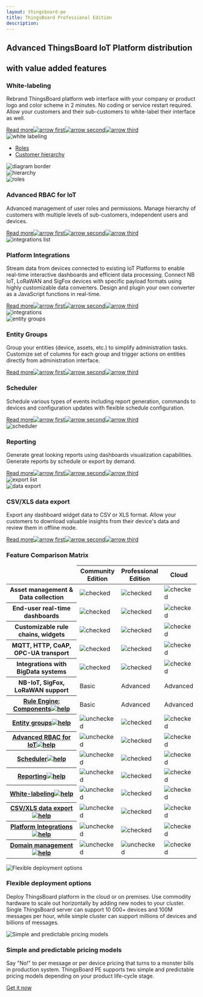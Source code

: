 ```yaml
---
layout: thingsboard-pe
title: ThingsBoard Professional Edition
description: 
---
```

<main>
    <section id="tb-customers">
        <div class="main-div">
            <a href="/industries/telecom/#tmobile"><object data="https://img.thingsboard.io/customers/clear/t-mobile.svg"></object></a>
            <a href="https://www.bosch.com/"><object data="https://img.thingsboard.io/customers/clear/bosch.svg"></object></a>
            <a href="https://www.prosegur.com/"><object data="https://img.thingsboard.io/customers/clear/prosegur.svg"></object></a>
            <a href="http://www.engie.sk/en/kontakt"><object data="https://img.thingsboard.io/customers/clear/engie.svg"></object></a>
            <a href="/industries/smart-energy/#circutor"><object data="https://img.thingsboard.io/customers/clear/circutor.svg"></object></a>
            <a href="/industries/telecom/#tektelic"><object data="https://img.thingsboard.io/customers/clear/tektelic.svg"></object></a>
        </div>
    </section>
    <section id="intro">
        <div class="main-div">
            <h1>Advanced ThingsBoard IoT Platform distribution</h1>
            <h2 class="sub-title clari">with value added features</h2>
        </div>
    </section>
    <section id="labeling">
        <div class="main-div">
            <div id="features-top">
                <div id="background" >
                    <div class="main1"></div><div class="small1"></div><div class="small2"></div><div class="small3"></div>
                </div>
                <div class="block">
                    <div class="feature-des">
                    <h3 class="item-heading">White-labeling</h3>
                    <p>Rebrand ThingsBoard platform web interface with your company or product logo and color scheme in 2 minutes. No coding or service restart required. Allow your customers and their sub-customers to white-label their interface as well.</p>
                    <a class="read-more-button" href="/docs/user-guide/white-labeling/">Read more<img class="arrow first" src="https://img.thingsboard.io/pe/read-more-arrow.svg" alt="arrow first"><img class="arrow second" src="https://img.thingsboard.io/pe/read-more-arrow.svg" alt="arrow second"><img class="arrow third" src="https://img.thingsboard.io/pe/read-more-arrow.svg" alt="arrow third"></a>
                    </div>
                    <img class="preview" src="https://img.thingsboard.io/pe/white-labeling.svg" alt="white labeling">
                </div>
                <div class="block">
                    <div id="diagram" class="feature-des preview">
                        <ul>
                            <li id="menu-item-roles" class="menu-item">
                                <a href="javascript:void(0);" onClick="activatePricingSection('roles')">Roles</a>
                            </li>
                            <li id="menu-item-hierarchy" class="menu-item">
                                <a href="javascript:void(0);" onClick="activatePricingSection('hierarchy')">Customer hierarchy</a>
                            </li>
                        </ul>
                        <img class="diagram-border" src="https://img.thingsboard.io/pe/diagram-border.svg" alt="diagram border">
                        <div id="hierarchy" class="diagram-content">
                            <img src="https://img.thingsboard.io/pe/hierarchy.svg" alt="hierarchy">
                        </div>
                        <div id="roles" class="diagram-content">
                            <img src="https://img.thingsboard.io/pe/roles.svg" alt="roles">
                        </div>
                    </div>
                    <div class="feature-des"><h3 class="item-heading">Advanced RBAC for IoT</h3>
                    <p>Advanced management of user roles and permissions. Manage hierarchy of customers with multiple levels of sub-customers, independent users and devices.</p>
                    <a class="read-more-button" href="/docs/user-guide/rbac/">Read more<img class="arrow first" src="https://img.thingsboard.io/pe/read-more-arrow.svg" alt="arrow first"><img class="arrow second" src="https://img.thingsboard.io/pe/read-more-arrow.svg" alt="arrow second"><img class="arrow third" src="https://img.thingsboard.io/pe/read-more-arrow.svg" alt="arrow third"></a>
                    </div>
                </div>
            </div>
        </div>
    </section>
    <section id="integration">
        <div class="main-div">
            <div id="features-top-2">
                <div id="lists" >
                    <img class="integrations-list" src="https://img.thingsboard.io/pe/integrations-list.svg" alt="integrations list">
                </div>
                <div id="background" >
                    <div class="main2"></div><div class="small4"></div><div class="small5"></div>
                </div>
                <div class="block dark">
                    <div class="feature-des"><h3 class="item-heading ">Platform Integrations</h3>
                    <p>Stream data from devices connected to existing IoT Platforms to enable real-time interactive dashboards and efficient data processing. Connect NB IoT, LoRaWAN and SigFox devices with specific payload formats using highly customizable data converters. Design and plugin your own converter as a JavaScript functions in real-time.</p>
                    <a class="read-more-button" href="/docs/user-guide/integrations/">Read more<img class="arrow first" src="https://img.thingsboard.io/pe/read-more-arrow.svg" alt="arrow first"><img class="arrow second" src="https://img.thingsboard.io/pe/read-more-arrow.svg" alt="arrow second"><img class="arrow third" src="https://img.thingsboard.io/pe/read-more-arrow.svg" alt="arrow third"></a>
                    </div>
                    <img class="preview" src="https://img.thingsboard.io/pe/integrations.svg" alt="integrations">
                </div>
                <div class="block">
                    <img class="preview" src="https://img.thingsboard.io/pe/entity-groups.svg" alt="entity groups">
                    <div class="feature-des"><h3 class="item-heading">Entity Groups</h3>
                    <p>Group your entities (device, assets, etc.) to simplify administration tasks. Customize set of columns for each group and trigger actions on entities directly from administration interface.</p>
                    <a class="read-more-button" href="/docs/user-guide/groups/">Read more<img class="arrow first" src="https://img.thingsboard.io/pe/read-more-arrow.svg" alt="arrow first"><img class="arrow second" src="https://img.thingsboard.io/pe/read-more-arrow.svg" alt="arrow second"><img class="arrow third" src="https://img.thingsboard.io/pe/read-more-arrow.svg" alt="arrow third"></a>
                    </div>
                </div>
            </div>
        </div>
    </section>
    <section id="scheduler">
        <div class="main-div">
            <div id="features-top-3">
                <div id="background" >
                    <div class="main3"></div><div class="small6"></div><div class="small7"></div><div class="small8"></div>
                </div>
                <div class="block double">
                    <div class="left-textblock feature-des"><h3 class="item-heading">Scheduler</h3>
                    <p>Schedule various types of events including report generation, commands to devices and configuration updates with flexible schedule configuration.</p>
                    <a class="read-more-button" href="/docs/user-guide/scheduler/">Read more<img class="arrow first" src="https://img.thingsboard.io/pe/read-more-arrow.svg" alt="arrow first"><img class="arrow second" src="https://img.thingsboard.io/pe/read-more-arrow.svg" alt="arrow second"><img class="arrow third" src="https://img.thingsboard.io/pe/read-more-arrow.svg" alt="arrow third"></a>
                    </div>
                    <img class="preview" src="https://img.thingsboard.io/pe/scheduler.svg" alt="scheduler">
                    <div class="right-textblock feature-des"><h3 class="item-heading">Reporting</h3>
                    <p>Generate great looking reports using dashboards visualization capabilities. Generate reports by schedule or export by demand.</p>
                    <a class="read-more-button" href="/docs/user-guide/reporting/">Read more<img class="arrow first" src="https://img.thingsboard.io/pe/read-more-arrow.svg" alt="arrow first"><img class="arrow second" src="https://img.thingsboard.io/pe/read-more-arrow.svg" alt="arrow second"><img class="arrow third" src="https://img.thingsboard.io/pe/read-more-arrow.svg" alt="arrow third"></a>
                    </div>
                </div>
            </div>
        </div>
    </section>
    <section id="export">
        <div class="main-div">
            <div id="features-top-4">
                <div id="lists" >
                    <img class="export-list" src="https://img.thingsboard.io/pe/export-list.svg" alt="export list">
                </div>
                <div id="background" >
                    <div class="bottom"></div><div class="small9"></div>
                </div>
                <div class="block end">
                    <img class="preview" src="https://img.thingsboard.io/pe/data-export.svg" alt="data export">
                    <div class="feature-des"><h3 class="item-heading">CSV/XLS data export</h3>
                    <p>Export any dashboard widget data to CSV or XLS format. Allow your customers to download valuable insights from their device's data and review them in offline mode.</p>
                    <a class="read-more-button" href="/docs/user-guide/csv-xls-data-export/">Read more<img class="arrow first" src="https://img.thingsboard.io/pe/read-more-arrow.svg" alt="arrow first"><img class="arrow second" src="https://img.thingsboard.io/pe/read-more-arrow.svg" alt="arrow second"><img class="arrow third" src="https://img.thingsboard.io/pe/read-more-arrow.svg" alt="arrow third"></a>
                    </div>
                </div>
            </div>
        </div>
    </section>
    <section id="matrix">
        <div class="main-div">
        <div id="backg-matrix">
        <div class="community"><div class="coln"><div class="head"></div></div></div>
        <div class="prof"><div class="coln"><div class="head"></div></div></div>
        <div class="cloud"><div class="coln"><div class="head"></div></div></div>
        </div>
        <h3>Feature Comparison Matrix</h3>
        <table>
                <thead>
                    <tr>
                        <td></td>
                        <th>Community<br>Edition</th>
                        <th>Professional<br>Edition</th>
                        <th>Cloud</th>
                    </tr>
                </thead>
                <tbody>
                    <tr>
                        <th>Asset management & Data collection</th>
                        <td><img src="https://img.thingsboard.io/pe/checked.svg" alt="checked"></td>
                        <td><img src="https://img.thingsboard.io/pe/checked.svg" alt="checked"></td>
                        <td><img src="https://img.thingsboard.io/pe/checked.svg" alt="checked"></td>
                    </tr>
                    <tr>
                        <th>End-user real-time dashboards</th>
                        <td><img src="https://img.thingsboard.io/pe/checked.svg" alt="checked"></td>
                        <td><img src="https://img.thingsboard.io/pe/checked.svg" alt="checked"></td>
                        <td><img src="https://img.thingsboard.io/pe/checked.svg" alt="checked"></td>
                    </tr>
                    <tr>
                        <th>Customizable rule chains, widgets</th>
                        <td><img src="https://img.thingsboard.io/pe/checked.svg" alt="checked"></td>
                        <td><img src="https://img.thingsboard.io/pe/checked.svg" alt="checked"></td>
                        <td><img src="https://img.thingsboard.io/pe/checked.svg" alt="checked"></td>
                    </tr>
                    <tr>
                        <th>MQTT, HTTP, CoAP, OPC-UA transport</th>
                        <td><img src="https://img.thingsboard.io/pe/checked.svg" alt="checked"></td>
                        <td><img src="https://img.thingsboard.io/pe/checked.svg" alt="checked"></td>
                        <td><img src="https://img.thingsboard.io/pe/checked.svg" alt="checked"></td>
                    </tr>
                    <tr>
                        <th>Integrations with BigData systems</th>
                        <td><img src="https://img.thingsboard.io/pe/checked.svg" alt="checked"></td>
                        <td><img src="https://img.thingsboard.io/pe/checked.svg" alt="checked"></td>
                        <td><img src="https://img.thingsboard.io/pe/checked.svg" alt="checked"></td>
                    </tr>
                    <tr>
                        <th>NB-IoT, SigFox, LoRaWAN support</th>
                        <td>Basic</td>
                        <td>Advanced</td>
                        <td>Advanced</td>
                    </tr>
                    <tr>
                        <th><a href="/docs/user-guide/rule-engine-2-0/overview/">Rule Engine: Components<img src="https://img.thingsboard.io/pe/help-black18.svg" alt="help"></a></th>
                        <td>Basic</td>
                        <td>Advanced</td>
                        <td>Advanced</td>
                    </tr>
                    <tr>
                        <th><a href="/docs/user-guide/groups/">Entity groups<img src="https://img.thingsboard.io/pe/help-black18.svg" alt="help"></a></th>
                        <td><img src="https://img.thingsboard.io/pe/unchecked.svg" alt="unchecked"></td>
                        <td><img src="https://img.thingsboard.io/pe/checked.svg" alt="checked"></td>
                        <td><img src="https://img.thingsboard.io/pe/checked.svg" alt="checked"></td>
                    </tr>
                    <tr>
                        <th><a href="/docs/user-guide/rbac/">Advanced RBAC for IoT<img src="https://img.thingsboard.io/pe/help-black18.svg" alt="help"></a></th>
                        <td><img src="https://img.thingsboard.io/pe/unchecked.svg" alt="unchecked"></td>
                        <td><img src="https://img.thingsboard.io/pe/checked.svg" alt="checked"></td>
                        <td><img src="https://img.thingsboard.io/pe/checked.svg" alt="checked"></td>
                    </tr>
                    <tr>
                        <th><a href="/docs/user-guide/scheduler/">Scheduler<img src="https://img.thingsboard.io/pe/help-black18.svg" alt="help"></a></th>
                        <td><img src="https://img.thingsboard.io/pe/unchecked.svg" alt="unchecked"></td>
                        <td><img src="https://img.thingsboard.io/pe/checked.svg" alt="checked"></td>
                        <td><img src="https://img.thingsboard.io/pe/checked.svg" alt="checked"></td>
                    </tr>
                    <tr>
                        <th><a href="/docs/user-guide/reporting/">Reporting<img src="https://img.thingsboard.io/pe/help-black18.svg" alt="help"></a></th>
                        <td><img src="https://img.thingsboard.io/pe/unchecked.svg" alt="unchecked"></td>
                        <td><img src="https://img.thingsboard.io/pe/checked.svg" alt="checked"></td>
                        <td><img src="https://img.thingsboard.io/pe/checked.svg" alt="checked"></td>
                    </tr>
                    <tr>
                        <th><a href="/docs/user-guide/white-labeling/">White-labeling<img src="https://img.thingsboard.io/pe/help-black18.svg" alt="help"></a></th>
                        <td><img src="https://img.thingsboard.io/pe/unchecked.svg" alt="unchecked"></td>
                        <td><img src="https://img.thingsboard.io/pe/checked.svg" alt="checked"></td>
                        <td><img src="https://img.thingsboard.io/pe/checked.svg" alt="checked"></td>
                    </tr>
                    <tr>
                        <th><a href="/docs/user-guide/csv-xls-data-export/">CSV/XLS data export<img src="https://img.thingsboard.io/pe/help-black18.svg" alt="help"></a></th>
                        <td><img src="https://img.thingsboard.io/pe/unchecked.svg" alt="unchecked"></td>
                        <td><img src="https://img.thingsboard.io/pe/checked.svg" alt="checked"></td>
                        <td><img src="https://img.thingsboard.io/pe/checked.svg" alt="checked"></td>
                    </tr>
                    <tr>
                        <th><a href="/docs/user-guide/integrations/">Platform Integrations<img src="https://img.thingsboard.io/pe/help-black18.svg" alt="help"></a></th>
                        <td><img src="https://img.thingsboard.io/pe/unchecked.svg" alt="unchecked"></td>
                        <td><img src="https://img.thingsboard.io/pe/checked.svg" alt="checked"></td>
                        <td><img src="https://img.thingsboard.io/pe/checked.svg" alt="checked"></td>
                    </tr>
                    <tr>
                        <th><a href="/products/paas/domains/">Domain management<img src="https://img.thingsboard.io/pe/help-black18.svg" alt="help"></a></th>
                        <td><img src="https://img.thingsboard.io/pe/unchecked.svg" alt="unchecked"></td>
                        <td><img src="https://img.thingsboard.io/pe/unchecked.svg" alt="unchecked"></td>
                        <td><img src="https://img.thingsboard.io/pe/checked.svg" alt="checked"></td>
                    </tr>
                </tbody>
        </table>
        </div>
    </section>
    <section id="features">
        <div class="main-div">
            <div class="item">
                <img src="https://img.thingsboard.io/pe/cloud-premises.svg" alt="Flexible deployment options">
                <h3 class="item-heading">Flexible deployment options</h3>
                <p>Deploy ThingsBoard platform in the cloud or on premises. Use commodity hardware to scale out horizontally by adding new nodes to your cluster. Single ThingsBoard server can support 10 000+ devices and 100M messages per hour, while simple cluster can support millions of devices and billions of messages.</p>
            </div>
            <div class="divider"></div>
            <div class="item">
                <img src="https://img.thingsboard.io/pe/pricing-models.svg" alt="Simple and predictable pricing models">
                <h3 class="item-heading">Simple and predictable pricing models</h3>
                <p>Say "No!" to per message or per device pricing that turns to a monster bills in production system. ThingsBoard PE supports two simple and predictable pricing models depending on your product life-cycle stage.</p>
            </div>
        </div>
    </section>
    <section id="bottom">
        <div class="main-div">
            <a href="/pricing/" class="try-pe">Get it now</a>
        </div>
    </section>
</main>

<script>
	inViewportDefer(function() {
		$("#install-cards main").inViewport(function(px){
			if(px >= 80) {
				$(this).addClass("animated zoomIn");
				return true;
			}
		});
	});

	jqueryDefer(function () {
		activatePricingSection('roles')
	})

	function activatePricingSection(sectionId) {
		$("li.menu-item").removeClass("active");
		$("li.menu-item#menu-item-"+sectionId).addClass("active");
		$("div.diagram-content").css("display", "none");
		$("div.diagram-content#"+sectionId).css("display", "block");
	}
</script>
